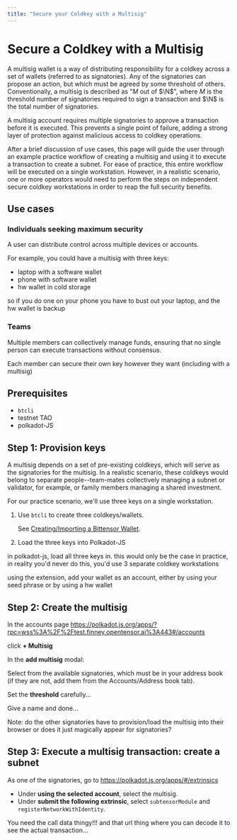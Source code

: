 ```yaml
---
title: "Secure your Coldkey with a Multisig"
---
```


# Secure a Coldkey with a Multisig

A multisig wallet is a way of distributing responsibility for a coldkey across a set of wallets (referred to as signatories). Any of the signatories can propose an action, but which must be agreed by some threshold of others. Conventionally, a multisig is described as "$M$ out of $\N$", where $M$ is the threshold number of signatories required to sign a transaction and $\N$ is the total number of signatories.

A multisig account requires multiple signatories to approve a transaction before it is executed. This prevents a single point of failure, adding a strong layer of protection against malicious access to coldkey operations. 

After a brief discussion of use cases, this page will guide the user through an example practice workflow of creating a multisig and using it to execute a transaction to create a subnet. For ease of practice, this entire workflow will be executed on a single workstation. However, in a realistic scenario, one or more operators would need to perform the steps on independent secure coldkey workstations in order to reap the full security benefits.

## Use cases

### Individuals seeking maximum security

A user can distribute control across multiple devices or accounts.

For example, you could have a multisig with three keys:
- laptop with a software wallet
- phone with software wallet
- hw wallet in cold storage

so if you do one on your phone you have to bust out your laptop, and the hw wallet is backup

### Teams

Multiple members can collectively manage funds, ensuring that no single person can execute transactions without consensus.

Each member can secure their own key however they want (including with a multisig)

## Prerequisites

- `btcli`
- testnet TAO
- polkadot-JS

## Step 1: Provision keys

A multisig depends on a set of pre-existing coldkeys, which will serve as the signatories for the multisig. In a realistic scenario, these coldkeys would belong to separate people--team-mates collectively managing a subnet or validator, for example, or family members managing a shared investment.

For our practice scenario, we'll use three keys on a single workstation.

1. Use `btcli` to create three coldkeys/wallets.

	See [Creating/Importing a Bittensor Wallet](../working-with-keys).

1. Load the three keys into Polkadot-JS

in polkadot-js, load all three keys in. this would only be the case in practice, in reality you'd never do this, you'd use 3 separate coldkey workstations

using the extension, add your wallet as an account, either by using your seed phrase or by using a hw wallet

## Step 2: Create the multisig

In the accounts page https://polkadot.js.org/apps/?rpc=wss%3A%2F%2Ftest.finney.opentensor.ai%3A443#/accounts

click **+ Multisig**

In the **add multisig** modal:

Select from the available signatories, which must be in your address book (if they are not, add them from the Accounts/Address book tab).

Set the **threshold** carefully...


Give a name and done...

Note: do the other signatories have to provision/load the multisig into their browser or does it just magically appear for signatories?


## Step 3: Execute a multisig transaction: create a subnet

As one of the signatories, go to https://polkadot.js.org/apps/#/extrinsics

- Under **using the selected account**, select the multisig.
- Under **submit the following extrinsic**, select `subtensorModule` and `registerNetworkWithIdentity`.


You need the call data thingy!!! and that url thing where you can decode it to see the actual transaction...
